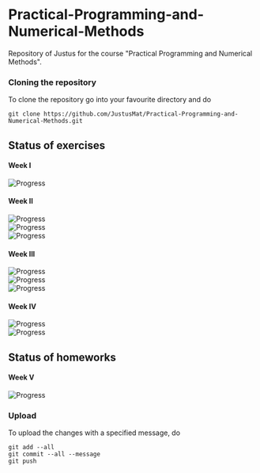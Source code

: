 # Practical-Programming-and-Numerical-Methods
Repository of Justus for the course "Practical Programming and Numerical Methods".
### Cloning the repository
To clone the repository go into your favourite directory and do 
```
git clone https://github.com/JustusMat/Practical-Programming-and-Numerical-Methods.git
```

## Status of exercises
#### Week I
![Progress](https://progress-bar.dev/100/?title=/hello) <br />
#### Week II
![Progress](https://progress-bar.dev/100/?title=/epsilon) <br />
![Progress](https://progress-bar.dev/100/?title=/math) <br />
![Progress](https://progress-bar.dev/100/?title=/vec) <br />
#### Week III
![Progress](https://progress-bar.dev/100/?title=/complex) <br />
![Progress](https://progress-bar.dev/100/?title=/generic_list) <br />
![Progress](https://progress-bar.dev/100/?title=/inputoutput) <br />
#### Week IV
![Progress](https://progress-bar.dev/100/?title=/multiprocessing) <br />
![Progress](https://progress-bar.dev/100/?title=/ScientificPlotting) <br />

## Status of homeworks
#### Week V
![Progress](https://progress-bar.dev/0/?title=/linear_equations) <br />


### Upload
To upload the changes with a specified message, do
```
git add --all
git commit --all --message
git push 
```